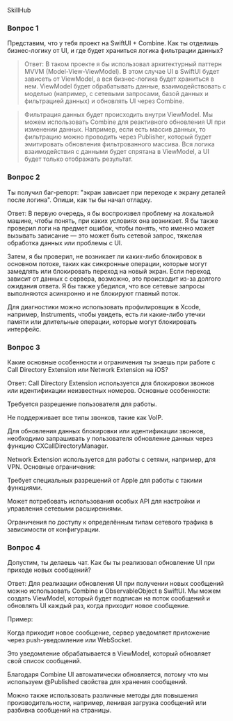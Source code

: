 SkillHub

### Вопрос 1
Представим, что у тебя проект на SwiftUI + Combine. Как ты отделишь бизнес-логику от UI, и где будет храниться логика фильтрации данных?

> Ответ:
В таком проекте я бы использовал архитектурный паттерн MVVM (Model-View-ViewModel). В этом случае UI в SwiftUI будет зависеть от ViewModel, а вся бизнес-логика будет храниться в нем. ViewModel будет обрабатывать данные, взаимодействовать с моделью (например, с сетевыми запросами, базой данных и фильтрацией данных) и обновлять UI через Combine.

> Фильтрация данных будет происходить внутри ViewModel. Мы можем использовать Combine для реактивного обновления UI при изменении данных. Например, если есть массив данных, то фильтрацию можно проводить через Publisher, который будет эмитировать обновления фильтрованного массива. Вся логика взаимодействия с данными будет спрятана в ViewModel, а UI будет только отображать результат.

### Вопрос 2
Ты получил баг-репорт: "экран зависает при переходе к экрану деталей после логина". Опиши, как ты бы начал отладку.

Ответ:
В первую очередь, я бы воспроизвел проблему на локальной машине, чтобы понять, при каких условиях она возникает. Я бы также проверил логи на предмет ошибок, чтобы понять, что именно может вызывать зависание — это может быть сетевой запрос, тяжелая обработка данных или проблемы с UI.

Затем, я бы проверил, не возникает ли каких-либо блокировок в основном потоке, таких как синхронные операции, которые могут замедлять или блокировать переход на новый экран. Если переход зависит от данных с сервера, возможно, это происходит из-за долгого ожидания ответа. Я бы также убедился, что все сетевые запросы выполняются асинхронно и не блокируют главный поток.

Для диагностики можно использовать профилировщик в Xcode, например, Instruments, чтобы увидеть, есть ли какие-либо утечки памяти или длительные операции, которые могут блокировать интерфейс.

### Вопрос 3
Какие основные особенности и ограничения ты знаешь при работе с Call Directory Extension или Network Extension на iOS?

Ответ:
Call Directory Extension используется для блокировки звонков или идентификации неизвестных номеров. Основные особенности:

Требуется разрешение пользователя для работы.

Не поддерживает все типы звонков, такие как VoIP.

Для обновления данных блокировки или идентификации звонков, необходимо запрашивать у пользователя обновление данных через функцию CXCallDirectoryManager.

Network Extension используется для работы с сетями, например, для VPN. Основные ограничения:

Требует специальных разрешений от Apple для работы с такими функциями.

Может потребовать использования особых API для настройки и управления сетевыми расширениями.

Ограничения по доступу к определённым типам сетевого трафика в зависимости от конфигурации.

### Вопрос 4
Допустим, ты делаешь чат. Как бы ты реализовал обновление UI при приходе новых сообщений?

Ответ:
Для реализации обновления UI при получении новых сообщений можно использовать Combine и ObservableObject в SwiftUI. Мы можем создать ViewModel, который будет подписан на поток сообщений и обновлять UI каждый раз, когда приходит новое сообщение.

Пример:

Когда приходит новое сообщение, сервер уведомляет приложение через push-уведомление или WebSocket.

Это уведомление обрабатывается в ViewModel, который обновляет свой список сообщений.

Благодаря Combine UI автоматически обновляется, потому что мы используем @Published свойства для хранения сообщений.

Можно также использовать различные методы для повышения производительности, например, ленивая загрузка сообщений или разбивка сообщений на страницы.
